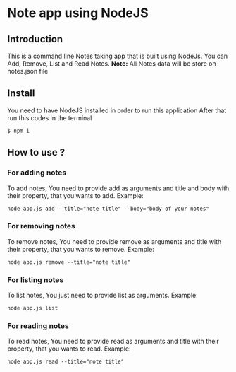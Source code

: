 # Note app using NodeJS

## Introduction

This is a command line Notes taking app that is built using NodeJs. You can Add, Remove, List and Read Notes.
**Note:** All Notes data will be store on notes.json file

## Install
You need to have NodeJS installed in order to run this application
After that run this codes in the terminal

```
$ npm i
```

## How to use ?

### For adding notes
To add notes, You need to provide add as arguments and title and body with their property, that you wants to add.
Example:
```\
node app.js add --title="note title" --body="body of your notes"
```

### For removing notes
To remove notes, You need to provide remove as arguments and title with their property, that you wants to remove.
Example:
```
node app.js remove --title="note title"
```

### For listing notes
To list notes, You just need to provide list as arguments.
Example:
```
node app.js list
```

### For reading notes
To read notes, You need to provide read as arguments and title with their property, that you wants to read.
Example:
```
node app.js read --title="note title"
```

